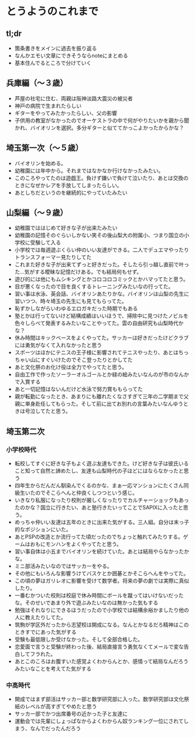 # とうようのこれまで

## tl;dr

- 箇条書きをメインに過去を振り返る
- なんかエモい文章にできそうならnoteにまとめる
- 基本住んでるところで分けていく

## 兵庫編（〜３歳）

- 芦屋の社宅に住む、両親は阪神淡路大震災の被災者
- 神戸の病院で生まれたらしい
- ギターをやってみたかったらしい、父の影響
- 子供用の教室がなかったのでオーケストラの中で何がやりたいかを親から聞かれ、バイオリンを選択。多分ギターと似ててかっこよかったからかな？

## 埼玉第一次（〜５歳）

- バイオリンを始める。
- 幼稚園には年中から。それまではなかなか行けなかったみたい。
- このころやってたのは遊戯王。負けず嫌いで負けて泣いたり、あとは交換のときになぜかレアを手放してしまったらしい。
- あとしちだというのを継続的にやっていたみたい

## 山梨編（〜９歳）

- 幼稚園でははじめて好きな子が出来たみたい
- 幼稚園の記憶そのぐらいしかない笑その後山梨大の附属小、つまり国立の小学校に受験して入る
- 小学校では毎週遊ぶくらい仲のいい友達ができる。二人でデュエマやったりトランスフォーマー見たりしてた
- これまた好きな子が出来てずっと好きだった。そしたら引っ越し直前で叶った...気がする曖昧な記憶だけある。でも結局何もせず。
- 遊び的には他にもムシキングとかコロコロコミックとかハマってたと思う。
- 目が悪くなったので目を良くするトレーニングみたいなの行ってた。
- 習い事は水泳、英会話、バイオリンあたりかな。バイオリンは山梨の先生に習いつつ、時々埼玉の先生にも見てもらってた。
- 恥ずかしながらいわゆるエロガキだった時期でもある
- 塾とかは行ってないけど結構成績はいいほうで、掃除中に見つけたノビルを色々しらべて発表するみたいなことやってた。雲の自由研究も山梨時代かな？
- 休み時間はキックベースをよくやってた。サッカーは好きだったけどクラブには勇気がなくて入れなかったと思う
- スポーツはほかにテニスの王子様に影響されてテニスやったり、あとはちっちゃい山にすぐいけたのでそこ登ったりとかしてた
- あと文化祭のお化け役は全力でやってたと思う。
- 自由工作で作ったソーラーオルゴールとか緑の絵みたいなんのが市のなんかで入賞する
- あと一切記憶はないんだけど水泳で努力賞ももらってた
- 親が転勤になったとき、あまりにも離れたくなさすぎて三年の二学期まで父親に単身赴任してもらった。そして前に出てお別れの言葉みたいなんゆうときは号泣してたと思う。

## 埼玉第二次

### 小学校時代

- 転校してすぐに好きな子もよく遊ぶ友達もできた。けど好きな子は彼氏いること知って自然と諦めたし、友達も山梨時代の子ほどにはならなかったと思う
- 四年生からだんだん馴染んでくるのかな、まぁ一応マンションにたくさん同級生いたのでそこらへんと仲良くしつつという感じ。
- いきなり私服になったり校則が厳しくなったりでカルチャーショックもあったのかな？国立に行きたい、あと塾行きたいってことでSAPIXに入ったと思う。
- めっちゃ仲いい友達は五年のときに出来た気がする。三人組。自分は末っ子的なポジションにいた。
- あとPSPの改造とか流行ってた頃だったのでちょっと触れてみたりする。ゲームはおもにモンハンをよくやってたと思う。
- 習い事自体は小五までバイオリンを続けていた。あとは結局やらなかったかな。
- ミニ部活みたいなのではサッカーをやる。
- その他にもいろんな影響うけてバスケとか囲碁とかそこらへんをやってた。
- この頃の夢はガリレオに影響を受けて数学者。将来の夢の劇では実際に真似したり。
- 一番むかついた校則は校庭で休み時間にボールを蹴ってはいけないだったな。そのせいであまり外で遊ぶみたいなのは無かった気もする
- 勉強はそれなりにできるほうだったので小学校では結構余裕かましたり他の人に教えたりしてた。
- 筑駒が学区外だったから志望校は開成になる。なんとかなるだろ精神はこのときすでにあった気がする
- 受験も最低限しか受けなかった。そして全部合格した。
- 恋愛面で言うと受験が終わった後、結局直接言う勇気なくてメールで変な告白してフラれた。
- あとこのころはお腹すいた感覚よくわからんとか、感情って結局なんだろうみたいなことを考えてた気がする

### 中高時代

- 開成ではまず部活はサッカー部と数学研究部に入った。数学研究部は文化祭紙のレベルが高すぎてやめたと思う
- サッカー部でかつ出席番号の近かった子と友達に
- 運動会では先輩にしょっぱなからよくわからん奴ランキング一位にされてしまう、なんでだったんだろう

